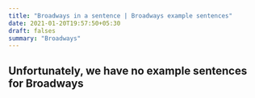 ```yaml
---
title: "Broadways in a sentence | Broadways example sentences"
date: 2021-01-20T19:57:50+05:30
draft: falses
summary: "Broadways"
---
```

## Unfortunately, we have no example sentences for Broadways                 
